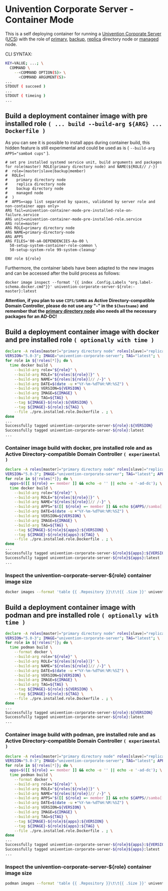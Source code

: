 # Univention Corporate Server - Container Mode

This is a self deploying container for running a [Univention Corporate Server](https://www.univention.com/products/ucs/) ([UCS](https://docs.software-univention.de/manual.html)) with the role of [primary](https://docs.software-univention.de/manual.html#domain-ldap:Primary_Directory_Node), [backup](https://docs.software-univention.de/manual.html#domain-ldap:Backup_Directory_Node), [replica](https://docs.software-univention.de/manual.html#domain-ldap:Replica_Directory_Node) directory node or [managed](https://docs.software-univention.de/manual.html#domain-ldap:Managed_Node) node.

CLI SYNTAX:
```bash
KEY=VALUE; ...; \
  COMMAND \
    --<COMMAND OPTION(S)> \
      <COMMAND ARGUMENT(S)>
...
STDOUT ( succeed )
...
STDOUT ( timeing )
...
```
## Build a deployment container image with pre installed role ```( ... build --build-arg ${ARG} ... Dockerfile )```
As you can see it is possible to install apps during container build, this hidden feature is still experimental and could be used as is ( ``` --build-arg APPS="samba4 cups" ``` ).
```
# set pre installed systemd service unit, build arguments and packages for role(master) ROLE(primary directory node) and NAME(${ROLE// /-})
#  role=(master|slave|backup|member)
#  ROLE=(
#    primary directory node
#    replica directory node
#    backup directory node
#    managed node
#  )
#  APPS=<app list separated by spaces, validated by server role and non-container apps only>
ARG fail=univention-container-mode-pre-installed-role-on-failure.service
ARG unit=univention-container-mode-pre-installed-role.service
ARG role=master
ARG ROLE=primary directory node
ARG NAME=primary-directory-node
ARG APPS
ARG FILES='00-aA-DEPENDENCIES-Aa-00 \
  50-setup-system-container-role-common \
  50-setup-system-role 99-system-cleanup'

ENV role ${role}
```
Furthermore, the container labels have been adapted to the new images and can be accessed after the build process as follows:
```
docker image inspect --format '{{ index .Config.Labels "org.label-schema.docker.cmd"}}' univention-corporate-server-${role:-master}:latest
```
**Attention, if you plan to use ```CIFS/SAMBA``` as Active Directory-compatible Domain Controller, please do not use any "-" in the ```${hostname}``` and remember that the [primary directory node](https://docs.software-univention.de/manual.html#domain-ldap:Primary_Directory_Node) also needs all the necessary packages for an AD-DC!**
## Build a deployment container image with docker and pre installed role ```( optionally with time )```
```bash
declare -A roles[master]="primary directory node" roles[slave]="replica directory node" roles[backup]="backup directory node" roles[member]="managed node"; \
VERSION="5.0-3"; IMAGE="univention-corporate-server"; TAG="latest"; \
for role in ${!roles[*]}; do \
  time docker build \
    --build-arg role="${role}" \
    --build-arg ROLE="${roles[${role}]}" \
    --build-arg NAME="${roles[${role}]// /-}" \
    --build-arg DATE=$(date -u +"%Y-%m-%dT%H:%M:%SZ") \
    --build-arg VERSION=${VERSION} \
    --build-arg IMAGE=${IMAGE} \
    --build-arg TAG=${TAG} \
    --tag ${IMAGE}-${role}:${VERSION} \
    --tag ${IMAGE}-${role}:${TAG} \
    --file ./pre.installed.role.Dockerfile . ; \
done
...
Successfully tagged univention-corporate-server-${role}:${VERSION}
Successfully tagged univention-corporate-server-${role}:latest
...
```
### Container image build with docker, pre installed role and as Active Directory-compatible Domain Controller ```( experimental )```
```bash
declare -A roles[master]="primary directory node" roles[slave]="replica directory node" roles[backup]="backup directory node" roles[member]="managed node"; \
VERSION="5.0-3"; IMAGE="univention-corporate-server"; TAG="latest"; APPS="samba4"; \
for role in ${!roles[*]}; do \
  apps=$([[ ${role} =~ member ]] && echo -e '' || echo -e '-ad-dc'); \
  time docker build \
    --build-arg role="${role}" \
    --build-arg ROLE="${roles[${role}]}" \
    --build-arg NAME="${roles[${role}]// /-}" \
    --build-arg APPS="$([[ ${role} =~ member ]] && echo ${APPS//samba[[:digit:]]/} || echo ${APPS} )" \
    --build-arg DATE=$(date -u +"%Y-%m-%dT%H:%M:%SZ") \
    --build-arg VERSION=${VERSION} \
    --build-arg IMAGE=${IMAGE} \
    --build-arg TAG=${TAG} \
    --tag ${IMAGE}-${role}${apps}:${VERSION} \
    --tag ${IMAGE}-${role}${apps}:${TAG} \
    --file ./pre.installed.role.Dockerfile . ; \
done
...
Successfully tagged univention-corporate-server-${role}${apps}:${VERSION}
Successfully tagged univention-corporate-server-${role}${apps}:latest
...
```
### Inspect the univention-corporate-server-${role} container image size
```bash
docker images --format 'table {{ .Repository }}\t\t{{ .Size }}' univention-corporate-server*latest
```
## Build a deployment container image with podman and pre installed role ```( optionally with time )```
```bash
declare -A roles[master]="primary directory node" roles[slave]="replica directory node" roles[backup]="backup directory node" roles[member]="managed node"; \
VERSION="5.0-3"; IMAGE="univention-corporate-server"; TAG="latest"; \
for role in ${!roles[*]}; do \
  time podman build \
    --format docker \
    --build-arg role="${role}" \
    --build-arg ROLE="${roles[${role}]}" \
    --build-arg NAME="${roles[${role}]// /-}" \
    --build-arg DATE=$(date -u +"%Y-%m-%dT%H:%M:%SZ") \
    --build-arg VERSION=${VERSION} \
    --build-arg IMAGE=${IMAGE} \
    --build-arg TAG=${TAG} \
    --tag ${IMAGE}-${role}:${VERSION} \
    --tag ${IMAGE}-${role}:${TAG} \
    --file ./pre.installed.role.Dockerfile . ; \
done
...
Successfully tagged univention-corporate-server-${role}:${VERSION}
Successfully tagged univention-corporate-server-${role}:latest
...
```
### Container image build with podman, pre installed role and as Active Directory-compatible Domain Controller ```( experimental )```
```bash
declare -A roles[master]="primary directory node" roles[slave]="replica directory node" roles[backup]="backup directory node" roles[member]="managed node"; \
VERSION="5.0-3"; IMAGE="univention-corporate-server"; TAG="latest"; APPS="samba4"; \
for role in ${!roles[*]}; do \
  apps=$([[ ${role} =~ member ]] && echo -e '' || echo -e '-ad-dc'); \
  time podman build \
    --format docker \
    --build-arg role="${role}" \
    --build-arg ROLE="${roles[${role}]}" \
    --build-arg NAME="${roles[${role}]// /-}" \
    --build-arg APPS="$([[ ${role} =~ member ]] && echo ${APPS//samba[[:digit:]]/} || echo ${APPS} )" \
    --build-arg DATE=$(date -u +"%Y-%m-%dT%H:%M:%SZ") \
    --build-arg VERSION=${VERSION} \
    --build-arg IMAGE=${IMAGE} \
    --build-arg TAG=${TAG} \
    --tag ${IMAGE}-${role}${apps}:${VERSION} \
    --tag ${IMAGE}-${role}${apps}:${TAG} \
    --file ./pre.installed.role.Dockerfile . ; \
done
...
Successfully tagged univention-corporate-server-${role}${apps}:${VERSION}
Successfully tagged univention-corporate-server-${role}${apps}:latest
...
```
### Inspect the univention-corporate-server-${role} container image size
```bash
podman images --format 'table {{ .Repository }}\t\t{{ .Size }}' univention-corporate-server*latest
```
